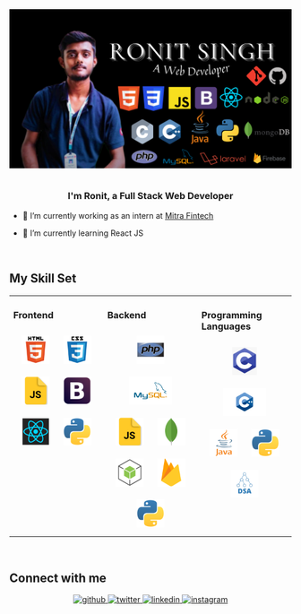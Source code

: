 <div align="center">
<img src="assets/ronit.png" align="center" />
</div>  
  
<br/>

### <div align="center">I'm Ronit, a Full Stack Web Developer</div>

- 🔭 I’m currently working as an intern at [Mitra Fintech](https://github.com/mitra-Fintech)

- 🌱 I’m currently learning React JS

<br/>


## My Skill Set

<table><tr><td valign="top" width="33%">

<h3> Frontend </h3>

<div align="center">  
<img style="margin: 10px" src="assets/html5.png" alt="HTML5" height="50" />  
<img style="margin: 10px" src="assets/css3.png" alt="CSS3" height="50" />  
<img style="margin: 10px" src="assets/js.png" alt="JavaScript" height="50" />
<img style="margin: 10px" src="assets/bootstrap.png" alt="Bootstrap" height="50" />  
<img style="margin: 10px" src="assets/react.png" alt="React" height="50" />  
<img style="margin: 10px" src="assets/python.png" alt="Python" height="50" />
</div>

</div></td><td valign="top" width="33%">

<h3> Backend </h3>
<div align="center">  
<img style="margin: 10px" src="assets/php.svg" alt="PHP" height="50" />  
<img style="margin: 10px" src="assets/mysql.png" alt="MYSQL" height="50" />  
<img style="margin: 10px" src="assets/js.png" alt="JavaScript" height="50" />  
<img style="margin: 10px" src="assets/mongodb.png" alt="MongoDB" height="50" />  
<img style="margin: 10px" src="assets/nodejs.png" alt="Node.js" height="50" />  
<img style="margin: 10px" src="assets/firebase.png" alt="Express.js" height="50" />  
<img style="margin: 10px" src="assets/python.png" alt="Python" height="50" />  
</div> 
</div></td><td valign="top" width="33%">

<h3> Programming Languages </h3>

<div align="center">  
<img style="margin: 10px" src="assets/c.png" alt="C" height="50" />  
<img style="margin: 10px" src="assets/cpp.png" alt="C++" height="50" />  
<img style="margin: 10px" src="assets/java.png" alt="Java" height="50" />  
<img style="margin: 10px" src="assets/python.png" alt="Python" height="50" />
<img style="margin: 10px" src="assets/dsa.png" alt="DSA" height="50" />
</div></td></tr></table>

<br/>


## Connect with me

<div align="center">
<a href="https://github.com/imronit2001" target="_blank">
<img src=https://img.shields.io/badge/github-%2324292e.svg?&style=for-the-badge&logo=github&logoColor=white alt=github style="margin-bottom: 5px;" />
</a>
<a href="https://twitter.com/imronit1703" target="_blank">
<img src=https://img.shields.io/badge/twitter-%2300acee.svg?&style=for-the-badge&logo=twitter&logoColor=white alt=twitter style="margin-bottom: 5px;" />
</a>
<a href="https://www.linkedin.com/in/imronit/" target="_blank">
<img src=https://img.shields.io/badge/linkedin-%231E77B5.svg?&style=for-the-badge&logo=linkedin&logoColor=white alt=linkedin style="margin-bottom: 5px;" />
</a>
<a href="https://instagram.com/ronitsinghrajput7" target="_blank">
<img src=https://img.shields.io/badge/instagram-%23000000.svg?&style=for-the-badge&logo=instagram&logoColor=white alt=instagram style="margin-bottom: 5px;" />
</a>  
</div>  


<br/>
